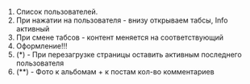 1. Список пользователей.
2. При нажатии на пользователя - внизу открываем табсы, Info активный
3. При смене табсов - контент меняется на соответствующий
4. Оформление!!!
5. (*) - При перезагрузке страницы оставить активным последнего пользователя
6. (**) - Фото к альбомам + к постам кол-во комментариев